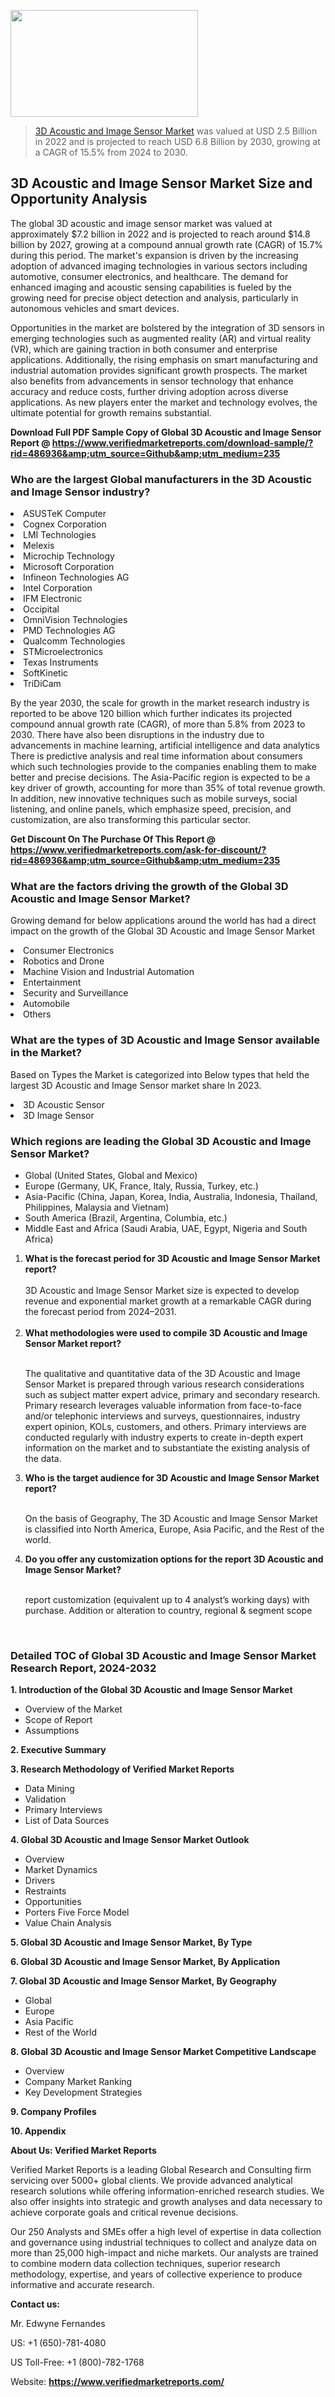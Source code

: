 <img src="https://ffe5etoiles.com/wp-content/uploads/2024/12/MST1-300x171.png" alt="" width="300" height="171" class="alignnone size-medium wp-image-20088" /><blockquote><p><p><a href="https://www.verifiedmarketreports.com/download-sample/?rid=486936&utm_source=Github&utm_medium=235" target="_blank">3D Acoustic and Image Sensor Market</a> was valued at USD 2.5 Billion in 2022 and is projected to reach USD 6.8 Billion by 2030, growing at a CAGR of 15.5% from 2024 to 2030.</p></blockquote><p><h2>3D Acoustic and Image Sensor Market Size and Opportunity Analysis</h2> <p>The global 3D acoustic and image sensor market was valued at approximately $7.2 billion in 2022 and is projected to reach around $14.8 billion by 2027, growing at a compound annual growth rate (CAGR) of 15.7% during this period. The market's expansion is driven by the increasing adoption of advanced imaging technologies in various sectors including automotive, consumer electronics, and healthcare. The demand for enhanced imaging and acoustic sensing capabilities is fueled by the growing need for precise object detection and analysis, particularly in autonomous vehicles and smart devices.</p> <p>Opportunities in the market are bolstered by the integration of 3D sensors in emerging technologies such as augmented reality (AR) and virtual reality (VR), which are gaining traction in both consumer and enterprise applications. Additionally, the rising emphasis on smart manufacturing and industrial automation provides significant growth prospects. The market also benefits from advancements in sensor technology that enhance accuracy and reduce costs, further driving adoption across diverse applications. As new players enter the market and technology evolves, the ultimate potential for growth remains substantial.</p> </p><p class=""><strong>Download Full PDF Sample Copy of Global 3D Acoustic and Image Sensor Report @ <a href="https://www.verifiedmarketreports.com/download-sample/?rid=486936&amp;utm_source=Github&amp;utm_medium=235" target="_blank">https://www.verifiedmarketreports.com/download-sample/?rid=486936&amp;utm_source=Github&amp;utm_medium=235</a></strong></p><h3 id="" class="">Who are the largest Global manufacturers in the 3D Acoustic and Image Sensor industry?</h3><p><li>ASUSTeK Computer</li><li> Cognex Corporation</li><li> LMI Technologies</li><li> Melexis</li><li> Microchip Technology</li><li> Microsoft Corporation</li><li> Infineon Technologies AG</li><li> Intel Corporation</li><li> IFM Electronic</li><li> Occipital</li><li> OmniVision Technologies</li><li> PMD Technologies AG</li><li> Qualcomm Technologies</li><li> STMicroelectronics</li><li> Texas Instruments</li><li> SoftKinetic</li><li> TriDiCam</li></p><div class=""><div class="" dir="" data-message-author-role="" data-message-id="" data-message-model-slug=""><div class=""><div class=""><div class=""><div class="" dir="" data-message-author-role="" data-message-id="" data-message-model-slug=""><div class=""><div class=""><p>By the year 2030, the scale for growth in the market research industry is reported to be above 120 billion which further indicates its projected compound annual growth rate (CAGR), of more than 5.8% from 2023 to 2030. There have also been disruptions in the industry due to advancements in machine learning, artificial intelligence and data analytics There is predictive analysis and real time information about consumers which such technologies provide to the companies enabling them to make better and precise decisions. The Asia-Pacific region is expected to be a key driver of growth, accounting for more than 35% of total revenue growth. In addition, new innovative techniques such as mobile surveys, social listening, and online panels, which emphasize speed, precision, and customization, are also transforming this particular sector.</p><p><strong>Get Discount On The Purchase Of This Report @&nbsp; <a href="https://www.verifiedmarketreports.com/ask-for-discount/?rid=486936&amp;utm_source=Github&amp;utm_medium=235" target="_blank">https://www.verifiedmarketreports.com/ask-for-discount/?rid=486936&amp;utm_source=Github&amp;utm_medium=235</a></strong></p></div></div></div></div></div></div></div></div><h3 id="" class="">What are the factors driving the growth of the Global 3D Acoustic and Image Sensor Market?</h3><p id="" class="">Growing demand for below applications around the world has had a direct impact on the growth of the Global 3D Acoustic and Image Sensor Market</p><p id="" class=""><li>Consumer Electronics</li><li> Robotics and Drone</li><li> Machine Vision and Industrial Automation</li><li> Entertainment</li><li> Security and Surveillance</li><li> Automobile</li><li> Others</li></p><h3 id="" class="">What are the types of 3D Acoustic and Image Sensor available in the Market?</h3><p id="" class="">Based on Types the Market is categorized into Below types that held the largest 3D Acoustic and Image Sensor market share In 2023.</p><p id="" class=""><li>3D Acoustic Sensor</li><li> 3D Image Sensor</li></p><h3 id="" class="">Which regions are leading the Global 3D Acoustic and Image Sensor Market?</h3><ul><li>Global (United States, Global and Mexico)</li><li>Europe (Germany, UK, France, Italy, Russia, Turkey, etc.)</li><li>Asia-Pacific (China, Japan, Korea, India, Australia, Indonesia, Thailand, Philippines, Malaysia and Vietnam)</li><li>South America (Brazil, Argentina, Columbia, etc.)</li><li>Middle East and Africa (Saudi Arabia, UAE, Egypt, Nigeria and South Africa)</li></ul><p><ol><li><strong>What is the forecast period for 3D Acoustic and Image Sensor Market report?<br /></strong><br /><span data-sheets-root="1" data-sheets-value="{&quot;1&quot;:2,&quot;2&quot;:&quot;XXXX size is expected to develop revenue and exponential market growth at a remarkable CAGR during the forecast period from 2024&ndash;2030.&quot;}" data-sheets-userformat="{&quot;2&quot;:12674,&quot;4&quot;:{&quot;1&quot;:2,&quot;2&quot;:16776960},&quot;10&quot;:2,&quot;11&quot;:0,&quot;15&quot;:&quot;Arial&quot;,&quot;16&quot;:12}">3D Acoustic and Image Sensor Market size is expected to develop revenue and exponential market growth at a remarkable CAGR during the forecast period from 2024&ndash;2031.</span><br /><br /></li><li><strong>What methodologies were used to compile 3D Acoustic and Image Sensor Market report?<br /><br /></strong><p>The qualitative and quantitative data of the&nbsp;3D Acoustic and Image Sensor Market is prepared through various research considerations such as subject matter expert advice, primary and secondary research. Primary research leverages valuable information from face-to-face and/or telephonic interviews and surveys, questionnaires, industry expert opinion, KOLs, customers, and others. Primary interviews are conducted regularly with industry experts to create in-depth expert information on the market and to substantiate the existing analysis of the data.&nbsp;</p></li><li><strong>Who is the target audience for 3D Acoustic and Image Sensor Market report?<br /><br /></strong><p>On the basis of Geography, The&nbsp;3D Acoustic and Image Sensor Market is classified into North America, Europe, Asia Pacific, and the Rest of the world.</p></li><li><strong>Do you offer any customization options for the report 3D Acoustic and Image Sensor Market?<br /><br /></strong><p>report customization (equivalent up to 4 analyst&rsquo;s working days) with purchase. Addition or alteration to country, regional &amp; segment scope</p><p>&nbsp;</p></li></ol></p><h3 id="" class="">Detailed TOC of Global 3D Acoustic and Image Sensor Market Research Report, 2024-2032</h3><p id="" class=""><strong>1. Introduction of the Global 3D Acoustic and Image Sensor Market</strong></p><ul><li>Overview of the Market</li><li>Scope of Report</li><li>Assumptions</li></ul><p id="" class=""><strong>2. Executive Summary</strong></p><p id="" class=""><strong>3. Research Methodology of&nbsp;Verified Market Reports</strong></p><ul><li>Data Mining</li><li>Validation</li><li>Primary Interviews</li><li>List of Data Sources</li></ul><p id="" class=""><strong>4. Global 3D Acoustic and Image Sensor Market Outlook</strong></p><ul><li>Overview</li><li>Market Dynamics</li><li>Drivers</li><li>Restraints</li><li>Opportunities</li><li>Porters Five Force Model</li><li>Value Chain Analysis</li></ul><p id="" class=""><strong>5. Global 3D Acoustic and Image Sensor Market, By&nbsp;Type</strong></p><p id="" class=""><strong>6. Global 3D Acoustic and Image Sensor Market, By Application</strong></p><p id="" class=""><strong>7. Global 3D Acoustic and Image Sensor Market, By Geography</strong></p><ul><li>Global</li><li>Europe</li><li>Asia Pacific</li><li>Rest of the World</li></ul><p id="" class=""><strong>8. Global 3D Acoustic and Image Sensor Market Competitive Landscape</strong></p><ul><li>Overview</li><li>Company Market Ranking</li><li>Key Development Strategies</li></ul><p id="" class=""><strong>9. Company Profiles</strong></p><p id="" class=""><strong>10. Appendix</strong></p><p id="" class=""><strong>About Us: Verified Market Reports</strong></p><p id="" class="">Verified Market Reports is a leading Global Research and Consulting firm servicing over 5000+ global clients. We provide advanced analytical research solutions while offering information-enriched research studies. We also offer insights into strategic and growth analyses and data necessary to achieve corporate goals and critical revenue decisions.</p><p id="" class="">Our 250 Analysts and SMEs offer a high level of expertise in data collection and governance using industrial techniques to collect and analyze data on more than 25,000 high-impact and niche markets. Our analysts are trained to combine modern data collection techniques, superior research methodology, expertise, and years of collective experience to produce informative and accurate research.</p><p id="" class=""><strong>Contact us:</strong></p><p id="" class="">Mr. Edwyne Fernandes</p><p id="" class="">US: +1 (650)-781-4080</p><p id="" class="">US Toll-Free: +1 (800)-782-1768</p><p id="" class="">Website: <a target="" data-test-app-aware-link=""><strong>https://www.verifiedmarketreports.com/</strong></a></p>
